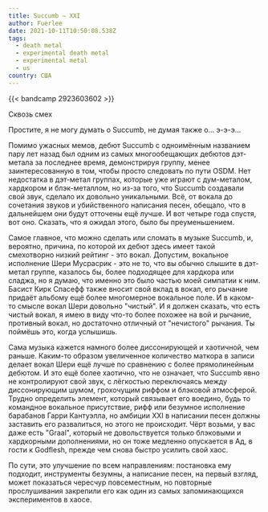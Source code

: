```yaml
---
title: Succumb — XXI
author: Fuerlee
date: 2021-10-11T10:50:08.538Z
tags:
  - death metal
  - experimental death metal
  - experimental metal
  - us
country: США
---
```

{{< bandcamp 2923603602 >}}

Сквозь смех

Простите, я не могу думать о Succumb, не думая также о... э-э-э...

Помимо ужасных мемов, дебют Succumb с одноимённым названием пару лет назад был одним из самых многообещающих дебютов дэт-метала за последнее время, демонстрируя группу, менее заинтересованную в том, чтобы просто следовать по пути OSDM. Нет недостатка в дэт-метал группах, которые уже играют с дум-металом, хардкором и блэк-металлом, но из-за того, что Succumb создавали свой звук, сделало их довольно уникальными. Всё, от вокала до сочетания звуков и убийственного написания песен, обещало, что в дальнейшем они будут отточены ещё лучше. И вот четыре года спустя, вот оно. Сказать, что я ожидал этого, было бы преуменьшением.

Самое главное, что можно сделать или сломать в музыке Succumb, и, вероятно, причина, по которой их дебют здесь имеет такой смехотворно низкий рейтинг - это вокал. Допустим, вокальное исполнение Шери Мусрасрик - это не то, что вы обычно слышите в дэт-метал группе, казалось бы, более подходящее для хардкора или сладжа, но я думаю, что именно это было частью моей симпатии к ним. Басист Кирк Спасефф также вносит свой вклад в вокал, его рычание придаёт альбому ещё более многомерное вокальное поле. И в каком-то смысле вокал Шери довольно "чистый". И я должен сказать, что есть чистый вокал, я имею в виду что-то более похожее на вой и рычание, противный вокал, но достаточно отличный от "нечистого" рычания. Ты поймёшь это, когда услышишь.

Сама музыка кажется намного более диссонирующей и хаотичной, чем раньше. Каким-то образом увеличенное количество маткора в записи делает вокал Шери ещё лучше по сравнению с более прямолинейным дебютом. И это ещё более хаотично, что не означает, что Succumb явно не контролируют свой звук, с лёгкостью переключаясь между диссонирующим шумом, грохочущим риффом и блэковой атмосферой. Трудно определить элемент, который связывает его воедино, будь то командное вокальное присутствие, рифф или безумное исполнение барабанов Гарри Кантуэлла, но амбиции XXI в написании песен должны заставить его развалиться, но этого не происходит. Чёрт возьми, у вас даже есть "Graal", который не довольствуется только блэковыми и хардкорными дополнениями, но он тоже медленно опускается в Ад, в гости к Godflesh, прежде чем снова быстро усилить свой хаос.

По сути, это улучшение по всем направлениям: постановка ему подходит, инструменты безумны, а написание песен, на первый взгляд, может показаться чересчур повсеместным, но повторные прослушивания закрепили его как один из самых запоминающихся экспериментов в хаосе.